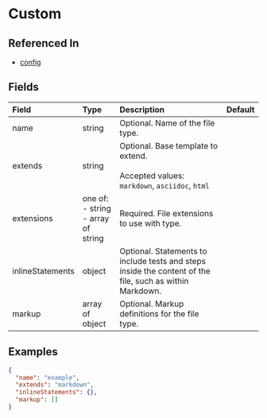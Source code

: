 
# Custom



## Referenced In

- [config](/docs/references/schemas/config)

## Fields

Field | Type | Description | Default
:-- | :-- | :-- | :--
name | string | Optional. Name of the file type. | 
extends | string | Optional. Base template to extend.<br/><br/>Accepted values: `markdown`, `asciidoc`, `html` | 
extensions | one of:<br/>- string<br/>- array of string | Required. File extensions to use with type. | 
inlineStatements | object | Optional. Statements to include tests and steps inside the content of the file, such as within Markdown. | 
markup | array of object | Optional. Markup definitions for the file type. | 

## Examples

```json
{
  "name": "example",
  "extends": "markdown",
  "inlineStatements": {},
  "markup": []
}
```
